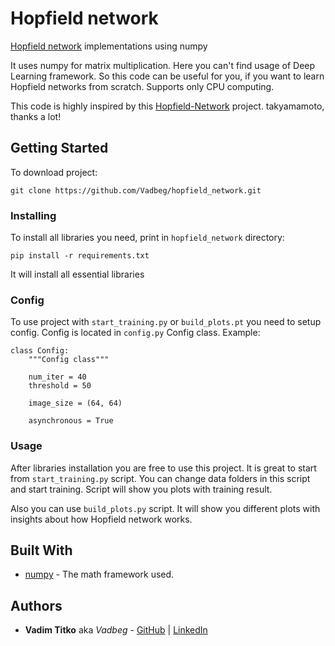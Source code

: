 # Hopfield network
[Hopfield network](https://en.wikipedia.org/wiki/Hopfield_network) implementations using numpy

It uses numpy for matrix multiplication. 
Here you can't find usage of Deep Learning framework. So this code can be useful for you, if you want to learn 
Hopfield networks from scratch.
Supports only CPU computing.

This code is highly inspired by this
[Hopfield-Network](https://github.com/takyamamoto/Hopfield-Network) project.
takyamamoto, thanks a lot!

## Getting Started

To download project:
```
git clone https://github.com/Vadbeg/hopfield_network.git
```


### Installing
To install all libraries you need, print in `hopfield_network` directory: 

```
pip install -r requirements.txt
```

It will install all essential libraries


### Config

To use project with `start_training.py` or `build_plots.pt` you need to setup config. 
Config is located in `config.py` Config class. Example:

```
class Config:
    """Config class"""

    num_iter = 40
    threshold = 50

    image_size = (64, 64)

    asynchronous = True
```

### Usage 

After libraries installation you are free to use this project. It is great to start from `start_training.py`
script. You can change data folders in this script and start training. Script will show you plots with training result.

Also you can use `build_plots.py` script. It will show you different plots with insights about how Hopfield network works.


## Built With

* [numpy](https://flask.palletsprojects.com/en/1.1.x/) - The math framework used.

## Authors

* **Vadim Titko** aka *Vadbeg* - [GitHub](https://github.com/Vadbeg/PythonHomework/commits?author=Vadbeg) 
| [LinkedIn](https://www.linkedin.com/in/vadtitko/)